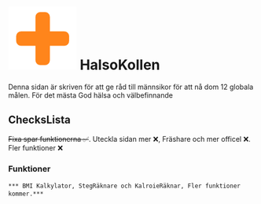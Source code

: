 # ![alt text](https://raw.githubusercontent.com/ttvhipo/HalsoKollen/refs/heads/main/bilder/logan.png) HalsoKollen
Denna sidan är skriven för att ge råd till männsikor för att nå dom 12 globala målen. För det mästa God hälsa och välbefinnande
## ChecksLista
~~Fixa spar funktionerna ✅~~. Uteckla sidan mer ❌, Fräshare och mer officel ❌. Fler funktioner ❌
### Funktioner
	*** BMI Kalkylator, StegRäknare och KalroieRäknar, Fler funktioner kommer.***
